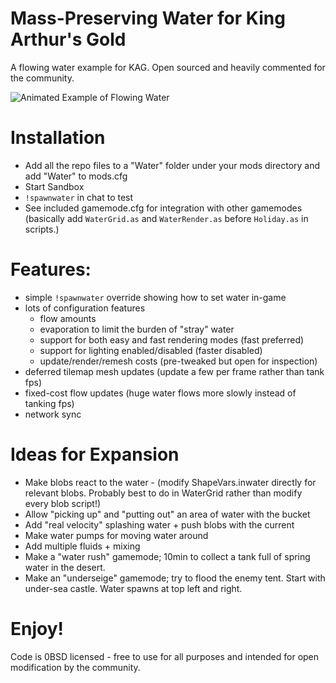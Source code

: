 # Mass-Preserving Water for King Arthur's Gold

A flowing water example for KAG. Open sourced and heavily commented for the community.

![Animated Example of Flowing Water](https://i.imgur.com/VwpXouy.gif)

# Installation

- Add all the repo files to a "Water" folder under your mods directory and add "Water" to mods.cfg
- Start Sandbox
- `!spawnwater` in chat to test
- See included gamemode.cfg for integration with other gamemodes (basically add `WaterGrid.as` and `WaterRender.as` before `Holiday.as` in scripts.)

# Features:

- simple `!spawnwater` override showing how to set water in-game
- lots of configuration features
	- flow amounts
	- evaporation to limit the burden of "stray" water
	- support for both easy and fast rendering modes (fast preferred)
	- support for lighting enabled/disabled (faster disabled)
	- update/render/remesh costs (pre-tweaked but open for inspection)
- deferred tilemap mesh updates (update a few per frame rather than tank fps)
- fixed-cost flow updates (huge water flows more slowly instead of tanking fps)
- network sync

# Ideas for Expansion

- Make blobs react to the water - (modify ShapeVars.inwater directly for relevant blobs. Probably best to do in WaterGrid rather than modify every blob script!)
- Allow "picking up" and "putting out" an area of water with the bucket
- Add "real velocity" splashing water + push blobs with the current
- Make water pumps for moving water around
- Add multiple fluids + mixing
- Make a "water rush" gamemode; 10min to collect a tank full of spring water in the desert.
- Make an "underseige" gamemode; try to flood the enemy tent. Start with under-sea castle. Water spawns at top left and right.

# Enjoy!

Code is 0BSD licensed - free to use for all purposes and intended for open modification by the community.